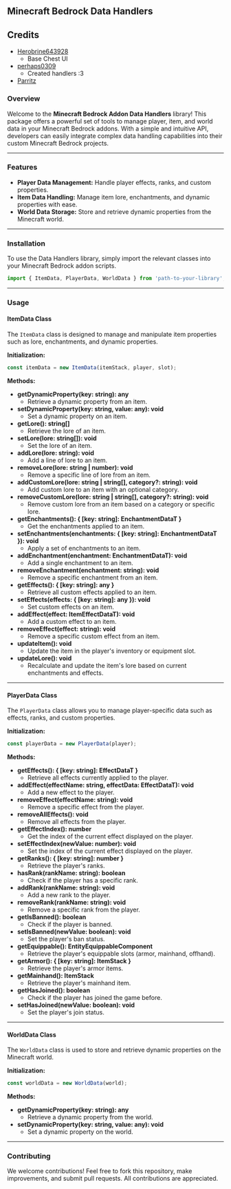 ## **Minecraft Bedrock Data Handlers**

## Credits

- [Herobrine643928](https://github.com/Herobrine643928)
  - Base Chest UI
- [perhaps0309](https://github.com/perhaps0309)
  - Created handlers :3
- [Parritz](https://github.com/parritz)

### **Overview**
Welcome to the **Minecraft Bedrock Addon Data Handlers** library! This package offers a powerful set of tools to manage player, item, and world data in your Minecraft Bedrock addons. With a simple and intuitive API, developers can easily integrate complex data handling capabilities into their custom Minecraft Bedrock projects.

---

### **Features**
- **Player Data Management:** Handle player effects, ranks, and custom properties.
- **Item Data Handling:** Manage item lore, enchantments, and dynamic properties with ease.
- **World Data Storage:** Store and retrieve dynamic properties from the Minecraft world.

---

### **Installation**

To use the Data Handlers library, simply import the relevant classes into your Minecraft Bedrock addon scripts.

```typescript
import { ItemData, PlayerData, WorldData } from 'path-to-your-library';
```

---

### **Usage**

#### **ItemData Class**
The `ItemData` class is designed to manage and manipulate item properties such as lore, enchantments, and dynamic properties.

**Initialization:**
```typescript
const itemData = new ItemData(itemStack, player, slot);
```

**Methods:**
- **getDynamicProperty(key: string): any**
  - Retrieve a dynamic property from an item.
- **setDynamicProperty(key: string, value: any): void**
  - Set a dynamic property on an item.
- **getLore(): string[]**
  - Retrieve the lore of an item.
- **setLore(lore: string[]): void**
  - Set the lore of an item.
- **addLore(lore: string): void**
  - Add a line of lore to an item.
- **removeLore(lore: string | number): void**
  - Remove a specific line of lore from an item.
- **addCustomLore(lore: string | string[], category?: string): void**
  - Add custom lore to an item with an optional category.
- **removeCustomLore(lore: string | string[], category?: string): void**
  - Remove custom lore from an item based on a category or specific lore.
- **getEnchantments(): { [key: string]: EnchantmentDataT }**
  - Get the enchantments applied to an item.
- **setEnchantments(enchantments: { [key: string]: EnchantmentDataT }): void**
  - Apply a set of enchantments to an item.
- **addEnchantment(enchantment: EnchantmentDataT): void**
  - Add a single enchantment to an item.
- **removeEnchantment(enchantment: string): void**
  - Remove a specific enchantment from an item.
- **getEffects(): { [key: string]: any }**
  - Retrieve all custom effects applied to an item.
- **setEffects(effects: { [key: string]: any }): void**
  - Set custom effects on an item.
- **addEffect(effect: ItemEffectDataT): void**
  - Add a custom effect to an item.
- **removeEffect(effect: string): void**
  - Remove a specific custom effect from an item.
- **updateItem(): void**
  - Update the item in the player's inventory or equipment slot.
- **updateLore(): void**
  - Recalculate and update the item's lore based on current enchantments and effects.

---

#### **PlayerData Class**
The `PlayerData` class allows you to manage player-specific data such as effects, ranks, and custom properties.

**Initialization:**
```typescript
const playerData = new PlayerData(player);
```

**Methods:**
- **getEffects(): { [key: string]: EffectDataT }**
  - Retrieve all effects currently applied to the player.
- **addEffect(effectName: string, effectData: EffectDataT): void**
  - Add a new effect to the player.
- **removeEffect(effectName: string): void**
  - Remove a specific effect from the player.
- **removeAllEffects(): void**
  - Remove all effects from the player.
- **getEffectIndex(): number**
  - Get the index of the current effect displayed on the player.
- **setEffectIndex(newValue: number): void**
  - Set the index of the current effect displayed on the player.
- **getRanks(): { [key: string]: number }**
  - Retrieve the player's ranks.
- **hasRank(rankName: string): boolean**
  - Check if the player has a specific rank.
- **addRank(rankName: string): void**
  - Add a new rank to the player.
- **removeRank(rankName: string): void**
  - Remove a specific rank from the player.
- **getIsBanned(): boolean**
  - Check if the player is banned.
- **setIsBanned(newValue: boolean): void**
  - Set the player's ban status.
- **getEquippable(): EntityEquippableComponent**
  - Retrieve the player's equippable slots (armor, mainhand, offhand).
- **getArmor(): { [key: string]: ItemStack }**
  - Retrieve the player's armor items.
- **getMainhand(): ItemStack**
  - Retrieve the player's mainhand item.
- **getHasJoined(): boolean**
  - Check if the player has joined the game before.
- **setHasJoined(newValue: boolean): void**
  - Set the player's join status.

---

#### **WorldData Class**
The `WorldData` class is used to store and retrieve dynamic properties on the Minecraft world.

**Initialization:**
```typescript
const worldData = new WorldData(world);
```

**Methods:**
- **getDynamicProperty(key: string): any**
  - Retrieve a dynamic property from the world.
- **setDynamicProperty(key: string, value: any): void**
  - Set a dynamic property on the world.

---

### **Contributing**
We welcome contributions! Feel free to fork this repository, make improvements, and submit pull requests. All contributions are appreciated.